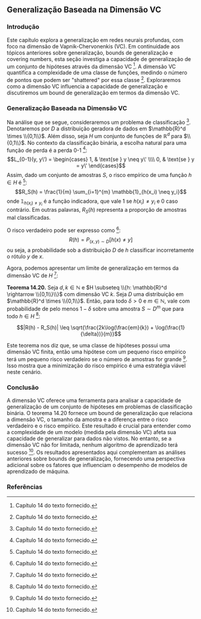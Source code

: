 ## Generalização Baseada na Dimensão VC

### Introdução
Este capítulo explora a generalização em redes neurais profundas, com foco na dimensão de Vapnik-Chervonenkis (VC). Em continuidade aos tópicos anteriores sobre generalização, bounds de generalização e covering numbers, esta seção investiga a capacidade de generalização de um conjunto de hipóteses através da dimensão VC [^1]. A dimensão VC quantifica a complexidade de uma classe de funções, medindo o número de pontos que podem ser "shattered" por essa classe [^1]. Exploraremos como a dimensão VC influencia a capacidade de generalização e discutiremos um bound de generalização em termos da dimensão VC.

### Generalização Baseada na Dimensão VC
Na análise que se segue, consideraremos um problema de classificação [^1]. Denotaremos por $D$ a distribuição geradora de dados em $\mathbb{R}^d \times \\{0,1\\}$. Além disso, seja $H$ um conjunto de funções de $\mathbb{R}^d$ para $\\{0,1\\}$. No contexto da classificação binária, a escolha natural para uma função de perda é a perda 0-1 [^1]:
$$L_{0-1}(y, y\') = \begin{cases}
1, & \text{se } y \neq y\' \\\\
0, & \text{se } y = y\'
\end{cases}$$
Assim, dado um conjunto de amostras $S$, o risco empírico de uma função $h \in H$ é [^1]:
$$R_S(h) = \frac{1}{m} \sum_{i=1}^{m} \mathbb{1}_{h(x_i) \neq y_i}$$
onde $\mathbb{1}_{h(x_i) \neq y_i}$ é a função indicadora, que vale 1 se $h(x_i) \neq y_i$ e 0 caso contrário. Em outras palavras, $R_S(h)$ representa a proporção de amostras mal classificadas.

O risco verdadeiro pode ser expresso como [^1]:
$$R(h) = P_{(x,y) \sim D}[h(x) \neq y]$$
ou seja, a probabilidade sob a distribuição $D$ de $h$ classificar incorretamente o rótulo $y$ de $x$.

Agora, podemos apresentar um limite de generalização em termos da dimensão VC de $H$ [^1]:

**Teorema 14.20.** Seja $d, k \in \mathbb{N}$ e $H \subseteq \\{h: \mathbb{R}^d \rightarrow \\{0,1\\}\\}$ com dimensão VC $k$. Seja $D$ uma distribuição em $\mathbb{R}^d \times \\{0,1\\}$. Então, para todo $\delta > 0$ e $m \in \mathbb{N}$, vale com probabilidade de pelo menos $1 - \delta$ sobre uma amostra $S \sim D^m$ que para todo $h \in H$ [^1]:

$$|R(h) - R_S(h)| \leq \sqrt{\frac{2k\log(\frac{em}{k}) + \log(\frac{1}{\delta})}{m}}$$

Este teorema nos diz que, se uma classe de hipóteses possui uma dimensão VC finita, então uma hipótese com um pequeno risco empírico terá um pequeno risco verdadeiro se o número de amostras for grande [^1]. Isso mostra que a minimização do risco empírico é uma estratégia viável neste cenário.

### Conclusão

A dimensão VC oferece uma ferramenta para analisar a capacidade de generalização de um conjunto de hipóteses em problemas de classificação binária. O teorema 14.20 fornece um bound de generalização que relaciona a dimensão VC, o tamanho da amostra e a diferença entre o risco verdadeiro e o risco empírico. Este resultado é crucial para entender como a complexidade de um modelo (medida pela dimensão VC) afeta sua capacidade de generalizar para dados não vistos. No entanto, se a dimensão VC não for limitada, nenhum algoritmo de aprendizado terá sucesso [^1]. Os resultados apresentados aqui complementam as análises anteriores sobre bounds de generalização, fornecendo uma perspectiva adicional sobre os fatores que influenciam o desempenho de modelos de aprendizado de máquina.

### Referências
[^1]: Capítulo 14 do texto fornecido.

<!-- END -->